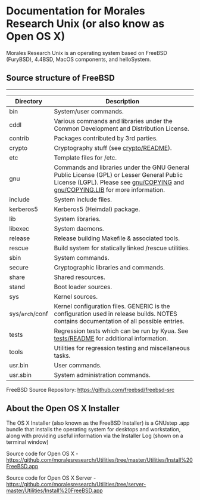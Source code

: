 # Documentation for Morales Research Unix (or also know as Open OS X)
Morales Research Unix is an operating system based on FreeBSD (FuryBSD), 4.4BSD, MacOS components, and helloSystem.

## Source structure of FreeBSD

---------------
| Directory | Description |
| --------- | ----------- |
| bin | System/user commands. |
| cddl | Various commands and libraries under the Common Development and Distribution License. |
| contrib | Packages contributed by 3rd parties. |
| crypto | Cryptography stuff (see [crypto/README](crypto/README)). |
| etc | Template files for /etc. |
| gnu | Commands and libraries under the GNU General Public License (GPL) or Lesser General Public License (LGPL). Please see [gnu/COPYING](gnu/COPYING) and [gnu/COPYING.LIB](gnu/COPYING.LIB) for more information. |
| include | System include files. |
| kerberos5 | Kerberos5 (Heimdal) package. |
| lib | System libraries. |
| libexec | System daemons. |
| release | Release building Makefile & associated tools. |
| rescue | Build system for statically linked /rescue utilities. |
| sbin | System commands. |
| secure | Cryptographic libraries and commands. |
| share | Shared resources. |
| stand | Boot loader sources. |
| sys | Kernel sources. |
| sys/`arch`/conf | Kernel configuration files. GENERIC is the configuration used in release builds. NOTES contains documentation of all possible entries. |
| tests | Regression tests which can be run by Kyua.  See [tests/README](tests/README) for additional information. |
| tools | Utilities for regression testing and miscellaneous tasks. |
| usr.bin | User commands. |
| usr.sbin | System administration commands. |

FreeBSD Source Repository:
https://github.com/freebsd/freebsd-src

## About the Open OS X Installer
The OS X Installer (also known as the FreeBSD Installer) is a GNUstep .app bundle that installs the operating system for desktops and workstation, along with providing useful information via the Installer Log (shown on a terminal window)

Source code for Open OS X - https://github.com/moralesresearch/Utilities/tree/master/Utilities/Install%20FreeBSD.app


Source code for Open OS X Server - 
https://github.com/moralesresearch/Utilities/tree/server-master/Utilities/Install%20FreeBSD.app
